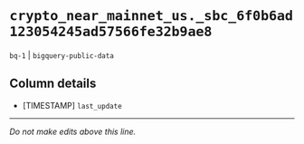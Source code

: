 # `crypto_near_mainnet_us._sbc_6f0b6ad123054245ad57566fe32b9ae8`
`bq-1` | `bigquery-public-data`

## Column details
* [TIMESTAMP] `last_update`

-------------------------------------------------------------------------------
*Do not make edits above this line.*
